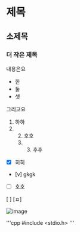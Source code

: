 # 제목
## 소제목
### 더 작은 제목

내용은요
 - 한
 - 둘
 - 셋

그리고요
1. 하하
2. 2. 호호
   3. 3. 후후
     
- [x] 히히
- [v] gkgk
- [ ] 호호

 [ ]
[ㅍ]

![image](https://github.com/user-attachments/assets/2996529a-f25e-4b9e-a6ea-ebaa8e3676ae)

'''cpp
#include <stdio.h>
'''

